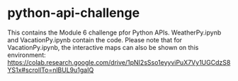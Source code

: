 # python-api-challenge

This contains the Module 6 challenge pfor Python APIs. WeatherPy.ipynb and VacationPy.ipynb contain the code. 
Please note that for VacationPy.ipynb, the interactive maps can also be shown on this environment:
https://colab.research.google.com/drive/1pNI2sSso1eyyviPuX7Vy1UGCdzS8YS1x#scrollTo=nlBUL9u1gaIQ
